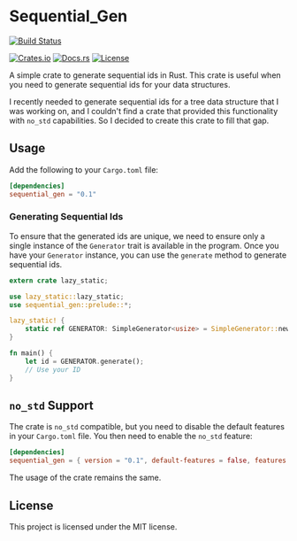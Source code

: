 # Sequential_Gen

[![Build Status](https://github.com/clementwanjau/sequential-gen/actions/workflows/build.yaml/badge.svg)](https://github.com/clementwanjau/sequential-gen/actions/workflows/build.yaml)

[![Crates.io](https://img.shields.io/crates/v/sequential_gen)](https://crates.io/crates/sequential_gen)
[![Docs.rs](https://docs.rs/sequential_gen/badge.svg)](https://docs.rs/sequential_gen)
[![License](https://img.shields.io/crates/l/sequential_gen)](
https://opensource.org/licenses/MIT)

A simple crate to generate sequential ids in Rust. This crate is useful when you need to generate sequential ids for
your data structures.

I recently needed to generate sequential ids for a tree data structure that I was working on, and I couldn't find a
crate that provided this functionality with `no_std` capabilities. So I decided to create this crate to fill that gap.

## Usage

Add the following to your `Cargo.toml` file:

```toml
[dependencies]
sequential_gen = "0.1"
```

### Generating Sequential Ids

To ensure that the generated ids are unique, we need to ensure only a single instance of the `Generator` trait is
available
in the program. Once you have your `Generator` instance, you can use the `generate` method to generate sequential ids.

```rust
extern crate lazy_static;

use lazy_static::lazy_static;
use sequential_gen::prelude::*;

lazy_static! {
    static ref GENERATOR: SimpleGenerator<usize> = SimpleGenerator::new(1usize);
}

fn main() {
	let id = GENERATOR.generate();
	// Use your ID
}
 ```

## `no_std` Support

The crate is `no_std` compatible, but you need to disable the default features in your `Cargo.toml` file. You then need
to
enable the `no_std` feature:

```toml
[dependencies]
sequential_gen = { version = "0.1", default-features = false, features = ["no_std"] }
```

The usage of the crate remains the same.

## License

This project is licensed under the MIT license.
